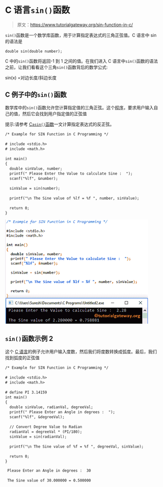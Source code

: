 # C 语言`sin()`函数

> 原文：<https://www.tutorialgateway.org/sin-function-in-c/>

`sin()`函数是一个数学库函数，用于计算指定表达式的三角正弦值。C 语言中 sin 的语法是

```
double sin(double number);
```

C 中的`sin()`函数将返回-1 到 1 之间的值。在我们进入 C 语言中`sin()`函数的语法之前，让我们看看这个三角`sin()`函数背后的数学公式:

sin(x) =对边长度/斜边长度

## C 例子中的`sin()`函数

数学库中的`sin()`函数允许您计算指定值的三角正弦。这个[程序](https://www.tutorialgateway.org/c-programming-examples/)，要求用户输入自己的值，然后它会找到用户指定值的正弦值

提示:请参考 [C`asin()`函数](https://www.tutorialgateway.org/asin-function-c/)一文计算指定表达式的反正弦。

```
/* Example for SIN Function in C Programming */

# include <stdio.h>
# include <math.h>

int main()
{
  double sinValue, number;
  printf(" Please Enter the Value to calculate Sine :  ");
  scanf("%lf", &number);

  sinValue = sin(number);

  printf("\n The Sine value of %lf = %f ", number, sinValue);

  return 0;
}
```

![SIN Function in C programming 1](img/46254052982c25a7f67a4796dd94e725.png)

## `sin()`函数示例 2

这个 [C 语言](https://www.tutorialgateway.org/c-programming/)的例子允许用户输入度数，然后我们将度数转换成弧度。最后，我们找到弧度的正弦值

```
/* Example for SIN Function in C Programming */

# include <stdio.h>
# include <math.h>

# define PI 3.14159
int main()
{
  double sinValue, radianVal, degreeVal;
  printf(" Please Enter an Angle in degrees :  ");
  scanf("%lf", &degreeVal);

  // Convert Degree Value to Radian 
  radianVal = degreeVal * (PI/180);
  sinValue = sin(radianVal);

  printf("\n The Sine value of %f = %f ", degreeVal, sinValue);

  return 0;
}
```

```
 Please Enter an Angle in degrees :  30

 The Sine value of 30.000000 = 0.500000
```